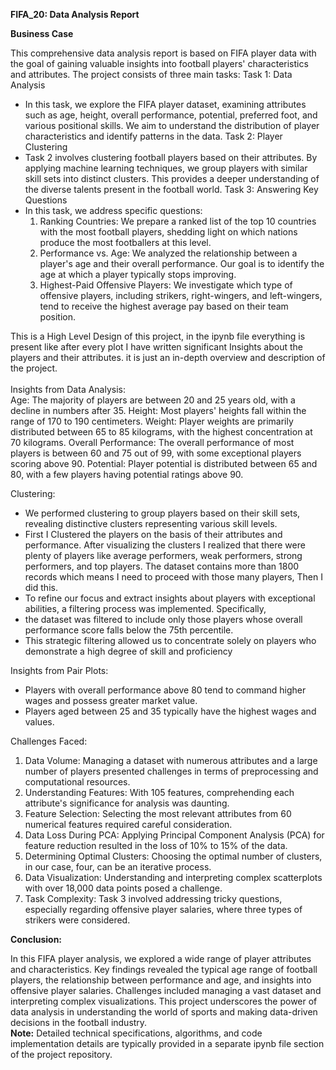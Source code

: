  **FIFA_20: Data Analysis Report**

**Business Case**

This comprehensive data analysis report is based on FIFA player data with the goal of gaining valuable insights into football players' characteristics and attributes. The project consists of three main tasks:
Task 1: Data Analysis
- In this task, we explore the FIFA player dataset, examining attributes such as age, height, overall performance, potential, preferred foot, and various positional skills.
  We aim to understand the distribution of player characteristics and identify patterns in the data.
Task 2: Player Clustering
- Task 2 involves clustering football players based on their attributes. By applying machine learning techniques, we group players with similar skill sets into distinct clusters.
  This provides a deeper understanding of the diverse talents present in the football world.
Task 3: Answering Key Questions
- In this task, we address specific questions:
  1. Ranking Countries: We prepare a ranked list of the top 10 countries with the most football players, shedding light on which nations produce the most footballers at this level.
  2. Performance vs. Age: We analyzed the relationship between a player's age and their overall performance. Our goal is to identify the age at which a player typically stops improving.
  3. Highest-Paid Offensive Players: We investigate which type of offensive players, including strikers, right-wingers, and left-wingers, tend to receive the highest average pay based on their team position.

This is a High Level Design of this project, in the ipynb file everything is present like after every plot I have written significant Insights about the players and their attributes.
it is just an in-depth overview and description of the project.
<br>
<br>
Insights from Data Analysis:
<br>
Age: The majority of players are between 20 and 25 years old, with a decline in numbers after 35.
Height: Most players' heights fall within the range of 170 to 190 centimeters.
Weight: Player weights are primarily distributed between 65 to 85 kilograms, with the highest concentration at 70 kilograms.
Overall Performance: The overall performance of most players is between 60 and 75 out of 99, with some exceptional players scoring above 90.
Potential: Player potential is distributed between 65 and 80, with a few players having potential ratings above 90.

Clustering:
- We performed clustering to group players based on their skill sets, revealing distinctive clusters representing various skill levels.
- First I Clustered the players on the basis of their attributes and performance. After visualizing the clusters I realized that there were plenty of players like average performers, weak performers, strong performers, and top players. The dataset contains more than 1800 records which means I need to proceed with those many players, Then I did this.
-	To refine our focus and extract insights about players with exceptional abilities, a filtering process was implemented. Specifically,
-	the dataset was filtered to include only those players whose overall performance score falls below the 75th percentile.
-	This strategic filtering allowed us to concentrate solely on players who demonstrate a high degree of skill and proficiency

  
Insights from Pair Plots:
- Players with overall performance above 80 tend to command higher wages and possess greater market value.
- Players aged between 25 and 35 typically have the highest wages and values.

Challenges Faced:

1. Data Volume: Managing a dataset with numerous attributes and a large number of players presented challenges in terms of preprocessing and computational resources.
2. Understanding Features: With 105 features, comprehending each attribute's significance for analysis was daunting.
3. Feature Selection: Selecting the most relevant attributes from 60 numerical features required careful consideration.
4. Data Loss During PCA: Applying Principal Component Analysis (PCA) for feature reduction resulted in the loss of 10% to 15% of the data.
5. Determining Optimal Clusters: Choosing the optimal number of clusters, in our case, four, can be an iterative process.
6. Data Visualization: Understanding and interpreting complex scatterplots with over 18,000 data points posed a challenge.
7. Task Complexity: Task 3 involved addressing tricky questions, especially regarding offensive player salaries, where three types of strikers were considered.
   
**Conclusion:**

In this FIFA player analysis, we explored a wide range of player attributes and characteristics. Key findings revealed the typical age range of football players,
the relationship between performance and age, and insights into offensive player salaries. Challenges included managing a vast dataset and interpreting complex visualizations.
This project underscores the power of data analysis in understanding the world of sports and making data-driven decisions in the football industry.
<br>
**Note:** Detailed technical specifications, algorithms, and code implementation details are typically provided in a separate ipynb file section of the project repository.



